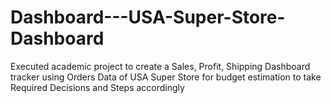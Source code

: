 # Dashboard---USA-Super-Store-Dashboard
Executed academic project to create a Sales, Profit, Shipping Dashboard tracker using Orders Data of USA Super Store for budget estimation to take Required Decisions and Steps accordingly
